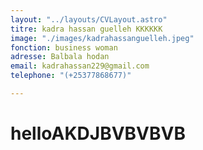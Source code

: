 ```yaml
---
layout: "../layouts/CVLayout.astro"
titre: kadra hassan guelleh KKKKKK
image: "./images/kadrahassanguelleh.jpeg"
fonction: business woman
adresse: Balbala hodan
email: kadrahassan229@gmail.com
telephone: "(+25377868677)"

---
```

# helloAKDJBVBVBVB